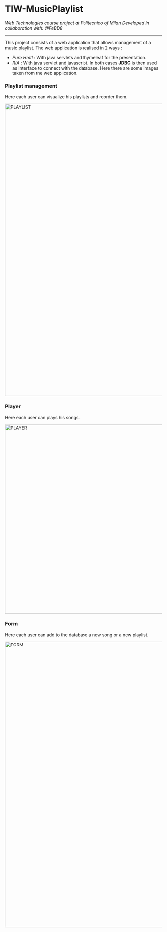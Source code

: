 # TIW-MusicPlaylist
*Web Technologies course project at Politecnico of Milan Developed in collaboration with: @FeBD8*

---
This project consists of a web application that allows management of a music playlist. 
The web application is realised in 2 ways :
*  _Pure Hmtl_ : With java servlets and thymeleaf for the presentation. 
*  _RIA_ : With java servlet and javascript.
In both cases **JDBC** is then used as interface to connect with the database.
Here there are some images taken from the web application.

### Playlist management
Here each user can visualize his playlists and reorder them.

<img width="942" alt="PLAYLIST" src="https://user-images.githubusercontent.com/48378307/167319132-339e71d9-53ce-4c47-a723-6c25bf023359.PNG">

### Player
Here each user can plays his songs.

<img width="610" alt="PLAYER" src="https://user-images.githubusercontent.com/48378307/167319336-a13e7fc5-6304-444c-b724-f125ee185d54.PNG">


### Form
Here each user can add to the database a new song or a new playlist.

<img width="920" alt="FORM" src="https://user-images.githubusercontent.com/48378307/167319363-f185edc1-8562-41df-a5a8-43d281ae4474.PNG">
